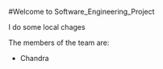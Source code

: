 #Welcome to  Software_Engineering_Project

I do some local chages

The members of the team are:
* Chandra

